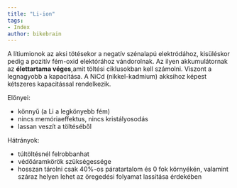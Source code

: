 ```yaml
---
title: "Li-ion"
tags:
- Index
author: bikebrain
---
```

A lítiumionok az aksi tötésekor a negatív szénalapú elektródához, kisüléskor pedig a pozitív fém-oxid elektórához vándorolnak. 
Az ilyen akkumulátornak az **élettartama véges**,amit töltési ciklusokban kell számolni. Viszont a legnagyobb a kapacitása. A NiCd (nikkel-kadmium) akksihoz képest kétszeres kapacitással rendelkezik.

Előnyei:
- könnyű (a Li a legkönyebb fém)
- nincs memóriaeffektus, nincs kristályosodás
- lassan veszít a töltéséből

Hátrányok:
- túltöltésnél felrobbanhat
- védőáramkörök szükségessége
- hosszan tárolni csak 40%-os páratartalom és 0 fok környékén, valamint száraz helyen lehet az öregedési folyamat lassítása érdekében